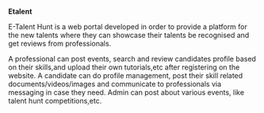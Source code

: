 **Etalent**

E-Talent Hunt is a web portal developed in order to provide a platform for the new talents where they can showcase their talents be recognised and get reviews from professionals.

A professional can post events, search and review candidates profile based on their skills,and upload their own tutorials,etc after registering on the website.
A candidate can do profile management, post their skill related documents/videos/images and communicate to professionals via messaging in case they need. 
Admin can post about various events, like talent hunt competitions,etc.
